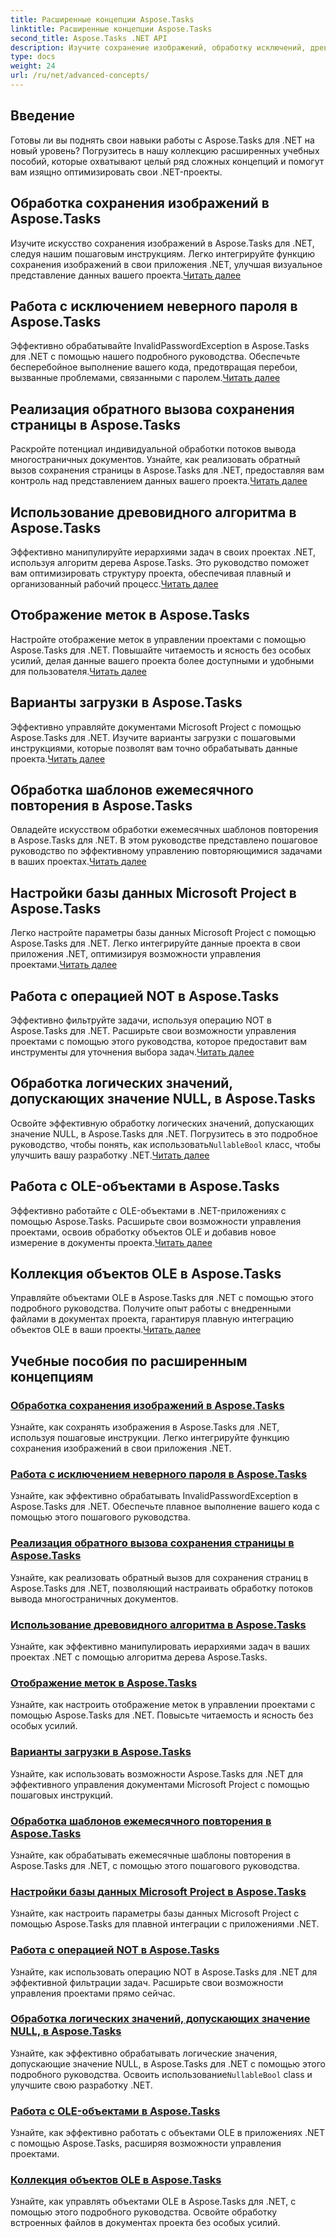 ```yaml
---
title: Расширенные концепции Aspose.Tasks
linktitle: Расширенные концепции Aspose.Tasks
second_title: Aspose.Tasks .NET API
description: Изучите сохранение изображений, обработку исключений, древовидные алгоритмы, отображение меток, параметры загрузки и многое другое. Освойте расширенные концепции в Aspose.Tasks для .NET.
type: docs
weight: 24
url: /ru/net/advanced-concepts/
---
```


## Введение

Готовы ли вы поднять свои навыки работы с Aspose.Tasks для .NET на новый уровень? Погрузитесь в нашу коллекцию расширенных учебных пособий, которые охватывают целый ряд сложных концепций и помогут вам изящно оптимизировать свои .NET-проекты.

## Обработка сохранения изображений в Aspose.Tasks

 Изучите искусство сохранения изображений в Aspose.Tasks для .NET, следуя нашим пошаговым инструкциям. Легко интегрируйте функцию сохранения изображений в свои приложения .NET, улучшая визуальное представление данных вашего проекта.[Читать далее](./image-saving/)

## Работа с исключением неверного пароля в Aspose.Tasks

 Эффективно обрабатывайте InvalidPasswordException в Aspose.Tasks для .NET с помощью нашего подробного руководства. Обеспечьте бесперебойное выполнение вашего кода, предотвращая перебои, вызванные проблемами, связанными с паролем.[Читать далее](./invalid-password-exception/)

## Реализация обратного вызова сохранения страницы в Aspose.Tasks

Раскройте потенциал индивидуальной обработки потоков вывода многостраничных документов. Узнайте, как реализовать обратный вызов сохранения страницы в Aspose.Tasks для .NET, предоставляя вам контроль над представлением данных вашего проекта.[Читать далее](./page-saving-callback/)

## Использование древовидного алгоритма в Aspose.Tasks

 Эффективно манипулируйте иерархиями задач в своих проектах .NET, используя алгоритм дерева Aspose.Tasks. Это руководство поможет вам оптимизировать структуру проекта, обеспечивая плавный и организованный рабочий процесс.[Читать далее](./tree-algorithm/)

## Отображение меток в Aspose.Tasks

 Настройте отображение меток в управлении проектами с помощью Aspose.Tasks для .NET. Повышайте читаемость и ясность без особых усилий, делая данные вашего проекта более доступными и удобными для пользователя.[Читать далее](./label-display/)

## Варианты загрузки в Aspose.Tasks

 Эффективно управляйте документами Microsoft Project с помощью Aspose.Tasks для .NET. Изучите варианты загрузки с пошаговыми инструкциями, которые позволят вам точно обрабатывать данные проекта.[Читать далее](./loading-options/)

## Обработка шаблонов ежемесячного повторения в Aspose.Tasks

Овладейте искусством обработки ежемесячных шаблонов повторения в Aspose.Tasks для .NET. В этом руководстве представлено пошаговое руководство по эффективному управлению повторяющимися задачами в ваших проектах.[Читать далее](./monthly-recurrence-patterns/)

## Настройки базы данных Microsoft Project в Aspose.Tasks

 Легко настройте параметры базы данных Microsoft Project с помощью Aspose.Tasks для .NET. Легко интегрируйте данные проекта в свои приложения .NET, оптимизируя возможности управления проектами.[Читать далее](./msp-database-settings/)

## Работа с операцией NOT в Aspose.Tasks

 Эффективно фильтруйте задачи, используя операцию NOT в Aspose.Tasks для .NET. Расширьте свои возможности управления проектами с помощью этого руководства, которое предоставит вам инструменты для уточнения выбора задач.[Читать далее](./not-operation/)

## Обработка логических значений, допускающих значение NULL, в Aspose.Tasks

 Освойте эффективную обработку логических значений, допускающих значение NULL, в Aspose.Tasks для .NET. Погрузитесь в это подробное руководство, чтобы понять, как использовать`NullableBool` класс, чтобы улучшить вашу разработку .NET.[Читать далее](./nullable-booleans/)

## Работа с OLE-объектами в Aspose.Tasks

Эффективно работайте с OLE-объектами в .NET-приложениях с помощью Aspose.Tasks. Расширьте свои возможности управления проектами, освоив обработку объектов OLE и добавив новое измерение в документы проекта.[Читать далее](./ole-objects/)

## Коллекция объектов OLE в Aspose.Tasks

 Управляйте объектами OLE в Aspose.Tasks для .NET с помощью этого подробного руководства. Получите опыт работы с внедренными файлами в документах проекта, гарантируя плавную интеграцию объектов OLE в ваши проекты.[Читать далее](./ole-object-collection/)
## Учебные пособия по расширенным концепциям
### [Обработка сохранения изображений в Aspose.Tasks](./image-saving/)
Узнайте, как сохранять изображения в Aspose.Tasks для .NET, используя пошаговые инструкции. Легко интегрируйте функцию сохранения изображений в свои приложения .NET.
### [Работа с исключением неверного пароля в Aspose.Tasks](./invalid-password-exception/)
Узнайте, как эффективно обрабатывать InvalidPasswordException в Aspose.Tasks для .NET. Обеспечьте плавное выполнение вашего кода с помощью этого пошагового руководства.
### [Реализация обратного вызова сохранения страницы в Aspose.Tasks](./page-saving-callback/)
Узнайте, как реализовать обратный вызов для сохранения страниц в Aspose.Tasks для .NET, позволяющий настраивать обработку потоков вывода многостраничных документов.
### [Использование древовидного алгоритма в Aspose.Tasks](./tree-algorithm/)
Узнайте, как эффективно манипулировать иерархиями задач в ваших проектах .NET с помощью алгоритма дерева Aspose.Tasks.
### [Отображение меток в Aspose.Tasks](./label-display/)
Узнайте, как настроить отображение меток в управлении проектами с помощью Aspose.Tasks для .NET. Повысьте читаемость и ясность без особых усилий.
### [Варианты загрузки в Aspose.Tasks](./loading-options/)
Узнайте, как использовать возможности Aspose.Tasks для .NET для эффективного управления документами Microsoft Project с помощью пошаговых инструкций.
### [Обработка шаблонов ежемесячного повторения в Aspose.Tasks](./monthly-recurrence-patterns/)
Узнайте, как обрабатывать ежемесячные шаблоны повторения в Aspose.Tasks для .NET, с помощью этого пошагового руководства.
### [Настройки базы данных Microsoft Project в Aspose.Tasks](./msp-database-settings/)
Узнайте, как настроить параметры базы данных Microsoft Project с помощью Aspose.Tasks для плавной интеграции с приложениями .NET.
### [Работа с операцией NOT в Aspose.Tasks](./not-operation/)
Узнайте, как использовать операцию NOT в Aspose.Tasks для .NET для эффективной фильтрации задач. Расширьте свои возможности управления проектами прямо сейчас.
### [Обработка логических значений, допускающих значение NULL, в Aspose.Tasks](./nullable-booleans/)
 Узнайте, как эффективно обрабатывать логические значения, допускающие значение NULL, в Aspose.Tasks для .NET с помощью этого подробного руководства. Освоить использование`NullableBool` class и улучшите свою разработку .NET.
### [Работа с OLE-объектами в Aspose.Tasks](./ole-objects/)
Узнайте, как эффективно работать с объектами OLE в приложениях .NET с помощью Aspose.Tasks, расширяя возможности управления проектами.
### [Коллекция объектов OLE в Aspose.Tasks](./ole-object-collection/)
Узнайте, как управлять объектами OLE в Aspose.Tasks для .NET, с помощью этого подробного руководства. Освойте обработку встроенных файлов в документах проекта без особых усилий.